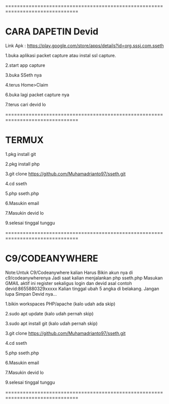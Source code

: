 ===============================================================================
# CARA DAPETIN Devid

Link Apk : https://play.google.com/store/apps/details?id=org.sssj.com.sseth

1.buka aplikasi packet capture atau instal ssl capture.

2.start app capture

3.buka SSeth nya

4.terus Home>Claim

6.buka lagi packet capture nya

7.terus cari devid lo 

===============================================================================

# TERMUX

1.pkg install git

2.pkg install php

3.git clone https://github.com/Muhamadrianto97/sseth.git

4.cd sseth

5.php sseth.php

6.Masukin email

7.Masukin devid lo

9.selesai tinggal tunggu

===============================================================================

# C9/CODEANYWHERE

Note:Untuk C9/Codeanywhere kalian Harus Bikin akun nya di c9/codeanywherenya
	Jadi saat kalian menjalankan php sseth.php Masukan GMAIL aktif
	ini register sekaligus login
	dan devid asal contoh devid:8655880329xxxxx
	Kalian tinggal ubah 5 angka di belakang.
	Jangan lupa Simpan Devid nya...

1.bikin workspaces PHP/apache (kalo udah ada skip)

2.sudo apt update (kalo udah pernah skip)

3.sudo apt install git (kalo udah pernah skip)

3.git clone https://github.com/Muhamadrianto97/sseth.git

4.cd sseth

5.php sseth.php

6.Masukin email

7.Masukin devid lo

9.selesai tinggal tunggu

===============================================================================
